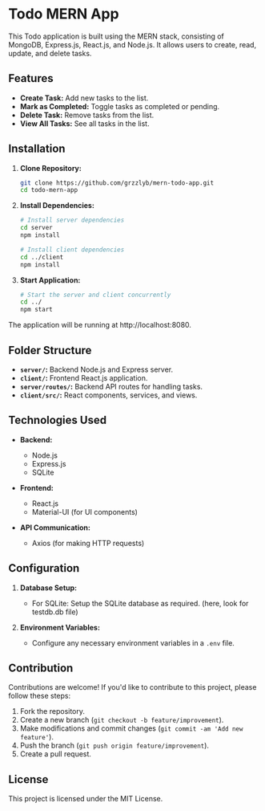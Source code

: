 # Todo MERN App

This Todo application is built using the MERN stack, consisting of MongoDB, Express.js, React.js, and Node.js. It allows users to create, read, update, and delete tasks.

## Features

- **Create Task:** Add new tasks to the list.
- **Mark as Completed:** Toggle tasks as completed or pending.
- **Delete Task:** Remove tasks from the list.
- **View All Tasks:** See all tasks in the list.

## Installation

1. **Clone Repository:**
    ```bash
    git clone https://github.com/grzzlyb/mern-todo-app.git
    cd todo-mern-app
    ```

2. **Install Dependencies:**
    ```bash
    # Install server dependencies
    cd server
    npm install

    # Install client dependencies
    cd ../client
    npm install
    ```

3. **Start Application:**
    ```bash
    # Start the server and client concurrently
    cd ../
    npm start
    ```

The application will be running at http://localhost:8080.

## Folder Structure

- **`server/`:** Backend Node.js and Express server.
- **`client/`:** Frontend React.js application.
- **`server/routes/`:** Backend API routes for handling tasks.
- **`client/src/`:** React components, services, and views.

## Technologies Used

- **Backend:**
  - Node.js
  - Express.js
  - SQLite

- **Frontend:**
  - React.js
  - Material-UI (for UI components)

- **API Communication:**
  - Axios (for making HTTP requests)

## Configuration

1. **Database Setup:**
   - For SQLite: Setup the SQLite database as required. (here, look for testdb.db file)

2. **Environment Variables:**
   - Configure any necessary environment variables in a `.env` file.

## Contribution

Contributions are welcome! If you'd like to contribute to this project, please follow these steps:

1. Fork the repository.
2. Create a new branch (`git checkout -b feature/improvement`).
3. Make modifications and commit changes (`git commit -am 'Add new feature'`).
4. Push the branch (`git push origin feature/improvement`).
5. Create a pull request.

## License

This project is licensed under the MIT License.
